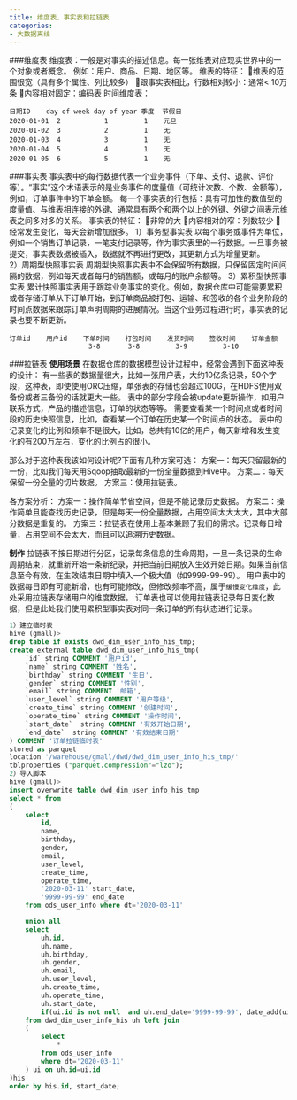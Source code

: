 ```yaml
---
title: 维度表、事实表和拉链表
categories:
- 大数据离线
---
```


###维度表
维度表：一般是对事实的描述信息。每一张维表对应现实世界中的一个对象或者概念。    例如：用户、商品、日期、地区等。
维表的特征：
维表的范围很宽（具有多个属性、列比较多）
跟事实表相比，行数相对较小：通常< 10万条
内容相对固定：编码表
时间维度表：
```
日期ID	day of week	day of year	季度	节假日
2020-01-01	2	        1	      1    元旦
2020-01-02	3	        2	      1    无
2020-01-03	4	        3	      1    无
2020-01-04	5	        4	      1    无 
2020-01-05	6	        5	      1    无
```

###事实表
事实表中的每行数据代表一个业务事件（下单、支付、退款、评价等）。“事实”这个术语表示的是业务事件的度量值（可统计次数、个数、金额等），例如，订单事件中的下单金额。
每一个事实表的行包括：具有可加性的数值型的度量值、与维表相连接的外键、通常具有两个和两个以上的外键、外键之间表示维表之间多对多的关系。
事实表的特征：
非常的大
内容相对的窄：列数较少
经常发生变化，每天会新增加很多。
1）事务型事实表
以每个事务或事件为单位，例如一个销售订单记录，一笔支付记录等，作为事实表里的一行数据。一旦事务被提交，事实表数据被插入，数据就不再进行更改，其更新方式为增量更新。  
2）周期型快照事实表
周期型快照事实表中不会保留所有数据，只保留固定时间间隔的数据，例如每天或者每月的销售额，或每月的账户余额等。
3）累积型快照事实表
累计快照事实表用于跟踪业务事实的变化。例如，数据仓库中可能需要累积或者存储订单从下订单开始，到订单商品被打包、运输、和签收的各个业务阶段的时间点数据来跟踪订单声明周期的进展情况。当这个业务过程进行时，事实表的记录也要不断更新。
```
订单id	用户id	下单时间	打包时间	发货时间	签收时间	订单金额
		            3-8	      3-8	      3-9	      3-10	
```


      
###拉链表
**使用场景**
在数据仓库的数据模型设计过程中，经常会遇到下面这种表的设计：
有一些表的数据量很大，比如一张用户表，大约10亿条记录，50个字段，这种表，即使使用ORC压缩，单张表的存储也会超过100G，在HDFS使用双备份或者三备份的话就更大一些。
表中的部分字段会被update更新操作，如用户联系方式，产品的描述信息，订单的状态等等。
需要查看某一个时间点或者时间段的历史快照信息，比如，查看某一个订单在历史某一个时间点的状态。
表中的记录变化的比例和频率不是很大，比如，总共有10亿的用户，每天新增和发生变化的有200万左右，变化的比例占的很小。

那么对于这种表我该如何设计呢?下面有几种方案可选：
方案一：每天只留最新的一份，比如我们每天用Sqoop抽取最新的一份全量数据到Hive中。
方案二：每天保留一份全量的切片数据。
方案三：使用拉链表。

各方案分析：
方案一：操作简单节省空间，但是不能记录历史数据。
方案二：操作简单且能查找历史记录，但是每天一份全量数据，占用空间太大太大，其中大部分数据是重复的。
方案三：拉链表在使用上基本兼顾了我们的需求。记录每日增量，占用空间不会太大，而且可以追溯历史数据。

**制作**
      拉链表不按日期进行分区，记录每条信息的生命周期，一旦一条记录的生命周期结束，就重新开始一条新纪录，并把当前日期放入生效开始日期。如果当前信息至今有效，在生效结束日期中填入一个极大值（如9999-99-99）。
      用户表中的数据每日即有可能新增，也有可能修改，但修改频率不高，属于`缓慢变化维度`，此处采用拉链表存储用户的维度数据。
      订单表也可以使用拉链表记录每日变化数据，但是此处我们使用累积型事实表对同一条订单的所有状态进行记录。

```sql
1）建立临时表
hive (gmall)>
drop table if exists dwd_dim_user_info_his_tmp;
create external table dwd_dim_user_info_his_tmp(
    `id` string COMMENT '用户id',
    `name` string COMMENT '姓名', 
    `birthday` string COMMENT '生日',
    `gender` string COMMENT '性别',
    `email` string COMMENT '邮箱',
    `user_level` string COMMENT '用户等级',
    `create_time` string COMMENT '创建时间',
    `operate_time` string COMMENT '操作时间',
    `start_date`  string COMMENT '有效开始日期',
    `end_date`  string COMMENT '有效结束日期'
) COMMENT '订单拉链临时表'
stored as parquet
location '/warehouse/gmall/dwd/dwd_dim_user_info_his_tmp/'
tblproperties ("parquet.compression"="lzo");
2）导入脚本
hive (gmall)>
insert overwrite table dwd_dim_user_info_his_tmp
select * from 
(
    select 
        id,
        name,
        birthday,
        gender,
        email,
        user_level,
        create_time,
        operate_time,
        '2020-03-11' start_date,
        '9999-99-99' end_date
    from ods_user_info where dt='2020-03-11'

    union all 
    select 
        uh.id,
        uh.name,
        uh.birthday,
        uh.gender,
        uh.email,
        uh.user_level,
        uh.create_time,
        uh.operate_time,
        uh.start_date,
        if(ui.id is not null  and uh.end_date='9999-99-99', date_add(ui.dt,-1), uh.end_date) end_date
    from dwd_dim_user_info_his uh left join 
    (
        select
            *
        from ods_user_info
        where dt='2020-03-11'
    ) ui on uh.id=ui.id
)his 
order by his.id, start_date;
```
